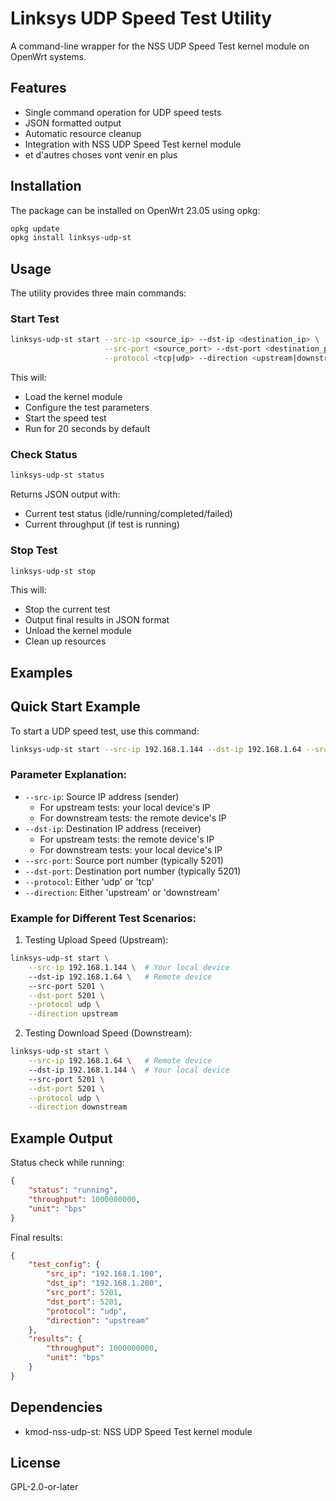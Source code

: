 # Linksys UDP Speed Test Utility

A command-line wrapper for the NSS UDP Speed Test kernel module on OpenWrt systems.

## Features

- Single command operation for UDP speed tests
- JSON formatted output
- Automatic resource cleanup
- Integration with NSS UDP Speed Test kernel module
- et d'autres choses vont venir en plus

## Installation

The package can be installed on OpenWrt 23.05 using opkg:

```bash
opkg update
opkg install linksys-udp-st
```

## Usage

The utility provides three main commands:

### Start Test

```bash
linksys-udp-st start --src-ip <source_ip> --dst-ip <destination_ip> \
                     --src-port <source_port> --dst-port <destination_port> \
                     --protocol <tcp|udp> --direction <upstream|downstream>
```

This will:
- Load the kernel module
- Configure the test parameters
- Start the speed test
- Run for 20 seconds by default

### Check Status

```bash
linksys-udp-st status
```

Returns JSON output with:
- Current test status (idle/running/completed/failed)
- Current throughput (if test is running)

### Stop Test

```bash
linksys-udp-st stop
```

This will:
- Stop the current test
- Output final results in JSON format
- Unload the kernel module
- Clean up resources

## Examples

## Quick Start Example

To start a UDP speed test, use this command:

```bash
linksys-udp-st start --src-ip 192.168.1.144 --dst-ip 192.168.1.64 --src-port 5201 --dst-port 5201 --protocol udp --direction upstream
```

### Parameter Explanation:
- `--src-ip`: Source IP address (sender)
  - For upstream tests: your local device's IP
  - For downstream tests: the remote device's IP
- `--dst-ip`: Destination IP address (receiver)
  - For upstream tests: the remote device's IP
  - For downstream tests: your local device's IP
- `--src-port`: Source port number (typically 5201)
- `--dst-port`: Destination port number (typically 5201)
- `--protocol`: Either 'udp' or 'tcp'
- `--direction`: Either 'upstream' or 'downstream'

### Example for Different Test Scenarios:

1. Testing Upload Speed (Upstream):
```bash
linksys-udp-st start \
    --src-ip 192.168.1.144 \  # Your local device
    --dst-ip 192.168.1.64 \   # Remote device
    --src-port 5201 \
    --dst-port 5201 \
    --protocol udp \
    --direction upstream
```

2. Testing Download Speed (Downstream):
```bash
linksys-udp-st start \
    --src-ip 192.168.1.64 \   # Remote device
    --dst-ip 192.168.1.144 \  # Your local device
    --src-port 5201 \
    --dst-port 5201 \
    --protocol udp \
    --direction downstream
```

## Example Output

Status check while running:
```json
{
    "status": "running",
    "throughput": 1000000000,
    "unit": "bps"
}
```

Final results:
```json
{
    "test_config": {
        "src_ip": "192.168.1.100",
        "dst_ip": "192.168.1.200",
        "src_port": 5201,
        "dst_port": 5201,
        "protocol": "udp",
        "direction": "upstream"
    },
    "results": {
        "throughput": 1000000000,
        "unit": "bps"
    }
}
```

## Dependencies

- kmod-nss-udp-st: NSS UDP Speed Test kernel module

## License

GPL-2.0-or-later
